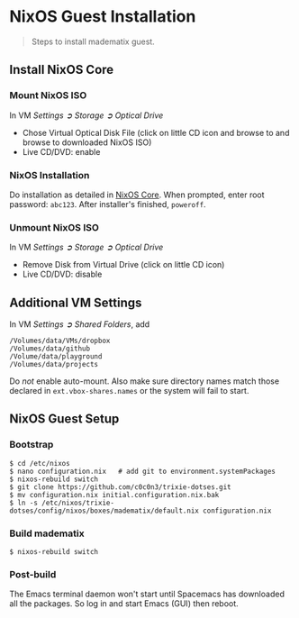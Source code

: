 NixOS Guest Installation
========================
> Steps to install madematix guest.


Install NixOS Core
------------------

### Mount NixOS ISO
In VM *Settings ➲ Storage ➲ Optical Drive*

* Chose Virtual Optical Disk File (click on little CD icon and browse to
and browse to downloaded NixOS ISO)
* Live CD/DVD: enable

### NixOS Installation
Do installation as detailed in [NixOS Core][core-install]. When prompted,
enter root password: `abc123`. After installer's finished, `poweroff`.

### Unmount NixOS ISO
In VM *Settings ➲ Storage ➲ Optical Drive*

* Remove Disk from Virtual Drive (click on little CD icon)
* Live CD/DVD: disable


Additional VM Settings
----------------------
In VM *Settings ➲ Shared Folders*, add

    /Volumes/data/VMs/dropbox
    /Volumes/data/github
    /Volume/data/playground
    /Volumes/data/projects

Do *not* enable auto-mount. Also make sure directory names match those
declared in `ext.vbox-shares.names` or the system will fail to start.


NixOS Guest Setup
-----------------

### Bootstrap

    $ cd /etc/nixos
    $ nano configuration.nix   # add git to environment.systemPackages
    $ nixos-rebuild switch
    $ git clone https://github.com/c0c0n3/trixie-dotses.git
    $ mv configuration.nix initial.configuration.nix.bak
    $ ln -s /etc/nixos/trixie-dotses/config/nixos/boxes/madematix/default.nix configuration.nix

### Build madematix

    $ nixos-rebuild switch

### Post-build
The Emacs terminal daemon won't start until Spacemacs has downloaded all
the packages. So log in and start Emacs (GUI) then reboot.




[core-install]: ../../nixos-basics/core-install/README.md
    "NixOS Core"
